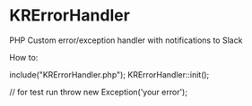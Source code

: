 # KRErrorHandler
PHP Custom error/exception handler with notifications to Slack


How to: 

include("KRErrorHandler.php");
KRErrorHandler::init();

// for test run
throw new Exception('your error');

